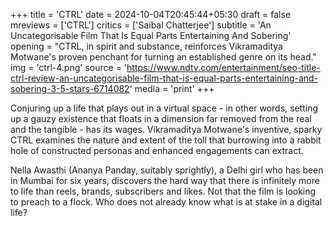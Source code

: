 +++
title = 'CTRL'
date = 2024-10-04T20:45:44+05:30
draft = false
mreviews = ['CTRL']
critics = ['Saibal Chatterjee']
subtitle = 'An Uncategorisable Film That Is Equal Parts Entertaining And Sobering'
opening = "CTRL, in spirit and substance, reinforces Vikramaditya Motwane's proven penchant for turning an established genre on its head."
img = 'ctrl-4.png'
source = 'https://www.ndtv.com/entertainment/seo-title-ctrl-review-an-uncategorisable-film-that-is-equal-parts-entertaining-and-sobering-3-5-stars-6714082'
media = 'print'
+++

Conjuring up a life that plays out in a virtual space - in other words, setting up a gauzy existence that floats in a dimension far removed from the real and the tangible - has its wages. Vikramaditya Motwane's inventive, sparky CTRL examines the nature and extent of the toll that burrowing into a rabbit hole of constructed personas and enhanced engagements can extract.

Nella Awasthi (Ananya Panday, suitably sprightly), a Delhi girl who has been in Mumbai for six years, discovers the hard way that there is infinitely more to life than reels, brands, subscribers and likes. Not that the film is looking to preach to a flock. Who does not already know what is at stake in a digital life?
